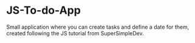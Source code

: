 # JS-To-do-App

Small application where you can create tasks and define a date for them, created following the JS tutorial from SuperSimpleDev. 
